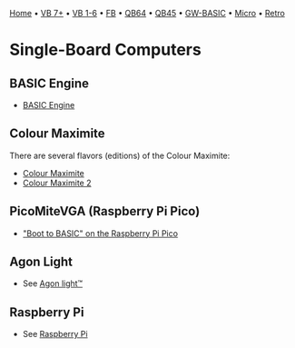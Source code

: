 [Home](https://gotbasic.com) • [VB 7+](vb.md) • [VB 1-6](vb6.md) • [FB](freebasic.md) • [QB64](qb64.md) • [QB45](qb.md) • [GW-BASIC](gw-basic.md) • [Micro](micro.md) • [Retro](retro.md)

# Single-Board Computers

## BASIC Engine

* [BASIC Engine](engine.md)

## Colour Maximite

There are several flavors (editions) of the Colour Maximite:

* [Colour Maximite](cmm1.md)
* [Colour Maximite 2](cmm2.md)

## PicoMiteVGA (Raspberry Pi Pico)

* ["Boot to BASIC" on the Raspberry Pi Pico](https://geoffg.net/picomitevga.html)

## Agon Light

* See [Agon light™](agon.md)

## Raspberry Pi

* See [Raspberry Pi](pi.md)
